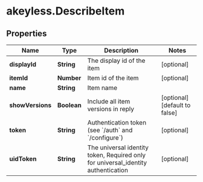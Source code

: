 # akeyless.DescribeItem

## Properties

Name | Type | Description | Notes
------------ | ------------- | ------------- | -------------
**displayId** | **String** | The display id of the item | [optional] 
**itemId** | **Number** | Item id of the item | [optional] 
**name** | **String** | Item name | 
**showVersions** | **Boolean** | Include all item versions in reply | [optional] [default to false]
**token** | **String** | Authentication token (see &#x60;/auth&#x60; and &#x60;/configure&#x60;) | [optional] 
**uidToken** | **String** | The universal identity token, Required only for universal_identity authentication | [optional] 


